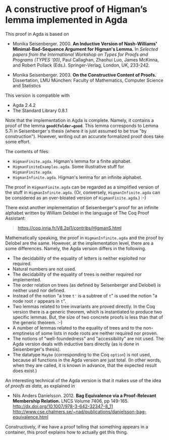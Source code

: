 # A constructive proof of Higman’s lemma implemented in Agda

This proof in Agda is based on

* Monika Seisenberger. 2000. **An Inductive Version of Nash-Williams'
Minimal-Bad-Sequence Argument for Higman's Lemma.**
In *Selected papers from the International Workshop on Types
for Proofs and Programs (TYPES '00)*,
Paul Callaghan, Zhaohui Luo, James McKinna, and Robert Pollack (Eds.).
Springer-Verlag, London, UK, 233-242. 

* Monika Seisenberger. 2003. **On the Constructive Content of Proofs.**
Dissertation, LMU München: Faculty of Mathematics,
Computer Science and Statistics 

This version is compatible with

* Agda 2.4.2
* The Standard Library 0.8.1

Note that the implementation in Agda is complete. Namely, it contains
a proof of the lemma **`good∈folder→good`**. This lemma corresponds to
Lemma 5.7i in Seisenberger's thesis (where it is just assumed to be
true "by construction"). However, writing out an accurate formalized
proof does take some effort.

The contents of files:

* `HigmanFinite.agda`. Higman's lemma for a finite alphabet.
* `HigmanFiniteExamples.agda`. Some illustrative stuff for `HigmanFinite.agda`.
* `HigmanInfinite.agda`. Higman's lemma for an infinite alphabet.

The proof in `HigmanFinite.agda` can be regarded as a simplified
version of the stuff in `HigmanInfinite.agda`. (Or, conversely,
`HigmanInfinite.agda` can be considered as an over-bloated version of
`HigmanFinite.agda`.) :-)

There exist another implementation of Seisenberger's proof for an
infinite alphabet written by William Delobel in the language of
The Coq Proof Assistant:

> <https://coq.inria.fr/V8.2pl1/contribs/HigmanS.html>

Mathematically speaking, the proof in `HigmanInfinite.agda` and
the proof by Delobel are the same. However, at the implementation
level, there are a some differences. Namely, the Agda version
differs in the following.

* The decidability of the equality of letters is neither exploited
  nor required.
* Natural numbers are not used.
* The decidability of the equality of trees  is neither required
  nor implemented.
* The order relation on trees (as defined by Seisenberger and
  Delobel) is neither used nor defined.
* Instead of the notion "a tree `t'` is a subtree of `t`" is used
  the notion "a node root `r` appears in `t`".
* Two lemmas related to tree invariants are proved directly. In
  the Coq version there is a generic theorem, which is instantiated
  to produce two specific lemmas. But, the size of two concrete
  proofs is less than that of the generic theorem. :-)
* A number of lemmas related to the equality of trees and to the
  non-emptiness of some lists in node roots are neither required
  nor proven.
* The notions of "well-foundedness" and "accessibility" are not
  used. The Agda version deals with inductive bars directly (as
  is done in Seisenberger's thesis).
* The datatype `Maybe` (corresponding to the Coq `option`)
  is not used, because all functions in the Agda version are just
  total. (In other words, when they are called, it is known
  in advance, that the expected result does exist.)

An interesting technical of the Agda version is that it makes use of
the idea of *proofs as data*, as explained in

* Nils Anders Danielsson. 2012. **Bag Equivalence via a Proof-Relevant
  Membership Relation.** LNCS Volume 7406, pp 149-165.    
  <http://dx.doi.org/10.1007/978-3-642-32347-8_11>    
  <http://www.cse.chalmers.se/~nad/publications/danielsson-bag-equivalence.html>

Constructively, if we have a proof telling that something appears in
a container, this proof explains how to actually get this thing.

